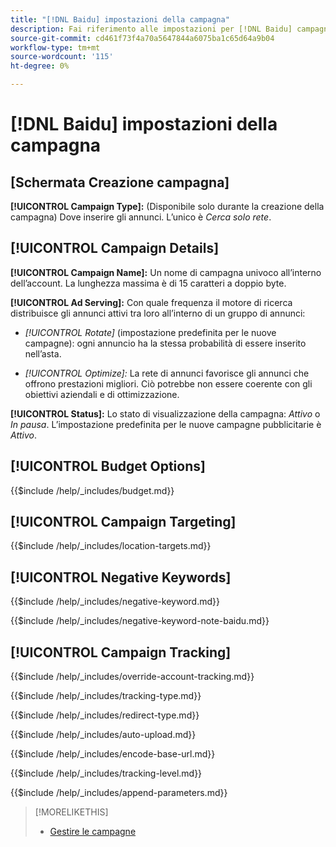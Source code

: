 ```yaml
---
title: "[!DNL Baidu] impostazioni della campagna"
description: Fai riferimento alle impostazioni per [!DNL Baidu] campagne.
source-git-commit: cd461f73f4a70a5647844a6075ba1c65d64a9b04
workflow-type: tm+mt
source-wordcount: '115'
ht-degree: 0%

---
```


# [!DNL Baidu] impostazioni della campagna

## \[Schermata Creazione campagna\]

**[!UICONTROL Campaign Type]:** (Disponibile solo durante la creazione della campagna) Dove inserire gli annunci. L’unico è *Cerca solo rete*.

## [!UICONTROL Campaign Details]

**[!UICONTROL Campaign Name]:** Un nome di campagna univoco all’interno dell’account. La lunghezza massima è di 15 caratteri a doppio byte.

**[!UICONTROL Ad Serving]:**
Con quale frequenza il motore di ricerca distribuisce gli annunci attivi tra loro all’interno di un gruppo di annunci:

* *[!UICONTROL Rotate]* (impostazione predefinita per le nuove campagne): ogni annuncio ha la stessa probabilità di essere inserito nell’asta.

* *[!UICONTROL Optimize]:*  La rete di annunci favorisce gli annunci che offrono prestazioni migliori. Ciò potrebbe non essere coerente con gli obiettivi aziendali e di ottimizzazione.

**[!UICONTROL Status]:** Lo stato di visualizzazione della campagna: *Attivo* o *In pausa*. L’impostazione predefinita per le nuove campagne pubblicitarie è *Attivo*.

## [!UICONTROL Budget Options]

<!-- **[!UICONTROL Budget]:** -->

{{$include /help/_includes/budget.md}}

## [!UICONTROL Campaign Targeting]

<!-- **[!UICONTROL Location Targets]:** -->

{{$include /help/_includes/location-targets.md}}

## [!UICONTROL Negative Keywords]

<!-- **[!UICONTROL Campaign Negative Keywords]:** -->

{{$include /help/_includes/negative-keyword.md}}

<!-- Note for **[!UICONTROL Campaign Negative Keywords]:** -->

{{$include /help/_includes/negative-keyword-note-baidu.md}}

## [!UICONTROL Campaign Tracking]

<!-- **[!UICONTROL Override Account Tracking]:** -->

{{$include /help/_includes/override-account-tracking.md}}

<!-- **[!UICONTROL Tracking Type]:** -->

{{$include /help/_includes/tracking-type.md}}

<!-- **[!UICONTROL Redirect Type]:** -->

{{$include /help/_includes/redirect-type.md}}

<!-- **[!UICONTROL Auto Upload]:** -->

{{$include /help/_includes/auto-upload.md}}

<!-- **[!UICONTROL Encode Base URL]:** -->

{{$include /help/_includes/encode-base-url.md}}

<!-- **[!UICONTROL Tracking Level]:** -->

{{$include /help/_includes/tracking-level.md}}

<!-- **[!UICONTROL Append Parameters]:** -->

{{$include /help/_includes/append-parameters.md}}

>[!MORELIKETHIS]
>
>* [Gestire le campagne](/help/search-social-commerce/campaign-management/campaigns/campaign-manage.md)

